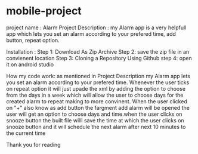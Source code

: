 # mobile-project
project name : Alarm
Project Description : my Alarm app is a very helpfull app which lets you set an alarm according to your prefered time, add button, repeat option.


Installation :
Step 1: Download As Zip Archive
Step 2: save the zip file in an convienent location
Step 3: Cloning a Repository Using Github
step 4: open it on android studio

How my code work: as mentioned in Project Description my Alarm app lets you set an alarm according to your prefered time. Whenever the user ticks on repeat option it will just upade the xml by adding the option to choose from the days in a week which will allow the user to choose days for the created alarm to repeat making to more convinent. When the user clicked on "+" also know as add button the fargment add alarm will be opened the user will get an option to choose days and time.when the user clicks on snooze button the built file willl save the time at which the user clicks on snooze button and it will schedule the next alarm after next 10 minutes to the current time

Thank you for reading

